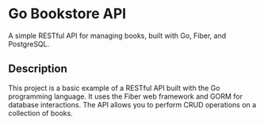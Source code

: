 # Go Bookstore API

A simple RESTful API for managing books, built with Go, Fiber, and PostgreSQL.

## Description

This project is a basic example of a RESTful API built with the Go programming language. 
It uses the Fiber web framework and GORM for database interactions.
The API allows you to perform CRUD operations on a collection of books.
